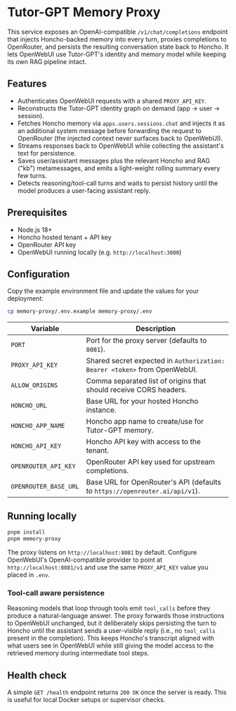 # Tutor-GPT Memory Proxy

This service exposes an OpenAI-compatible `/v1/chat/completions` endpoint that injects Honcho-backed
memory into every turn, proxies completions to OpenRouter, and persists the resulting conversation
state back to Honcho. It lets OpenWebUI use Tutor-GPT's identity and memory model while keeping its
own RAG pipeline intact.

## Features
- Authenticates OpenWebUI requests with a shared `PROXY_API_KEY`.
- Reconstructs the Tutor-GPT identity graph on demand (app → user → session).
- Fetches Honcho memory via `apps.users.sessions.chat` and injects it as an additional system
  message before forwarding the request to OpenRouter (the injected context never surfaces back to
  OpenWebUI).
- Streams responses back to OpenWebUI while collecting the assistant's text for persistence.
- Saves user/assistant messages plus the relevant Honcho and RAG ("kb") metamessages, and emits a
  light-weight rolling summary every few turns.
- Detects reasoning/tool-call turns and waits to persist history until the model produces a
  user-facing assistant reply.

## Prerequisites
- Node.js 18+
- Honcho hosted tenant + API key
- OpenRouter API key
- OpenWebUI running locally (e.g. `http://localhost:3000`)

## Configuration
Copy the example environment file and update the values for your deployment:

```bash
cp memory-proxy/.env.example memory-proxy/.env
```

| Variable | Description |
| --- | --- |
| `PORT` | Port for the proxy server (defaults to `8081`). |
| `PROXY_API_KEY` | Shared secret expected in `Authorization: Bearer <token>` from OpenWebUI. |
| `ALLOW_ORIGINS` | Comma separated list of origins that should receive CORS headers. |
| `HONCHO_URL` | Base URL for your hosted Honcho instance. |
| `HONCHO_APP_NAME` | Honcho app name to create/use for Tutor-GPT memory. |
| `HONCHO_API_KEY` | Honcho API key with access to the tenant. |
| `OPENROUTER_API_KEY` | OpenRouter API key used for upstream completions. |
| `OPENROUTER_BASE_URL` | Base URL for OpenRouter's API (defaults to `https://openrouter.ai/api/v1`). |

## Running locally

```bash
pnpm install
pnpm memory-proxy
```

The proxy listens on `http://localhost:8081` by default. Configure OpenWebUI's OpenAI-compatible
provider to point at `http://localhost:8081/v1` and use the same `PROXY_API_KEY` value you placed in
`.env`.

### Tool-call aware persistence

Reasoning models that loop through tools emit `tool_calls` before they produce a natural-language
answer. The proxy forwards those instructions to OpenWebUI unchanged, but it deliberately skips
persisting the turn to Honcho until the assistant sends a user-visible reply (i.e., no
`tool_calls` present in the completion). This keeps Honcho's transcript aligned with what users see
in OpenWebUI while still giving the model access to the retrieved memory during intermediate tool
steps.

## Health check
A simple `GET /health` endpoint returns `200 OK` once the server is ready. This is useful for local
Docker setups or supervisor checks.
